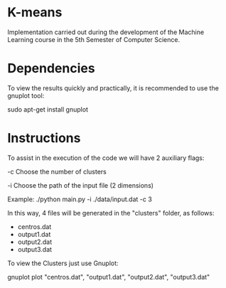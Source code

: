 # K-means
Implementation carried out during the development of the Machine Learning course in the 5th Semester of Computer Science.

# Dependencies
To view the results quickly and practically, it is recommended to use the gnuplot tool:

sudo apt-get install gnuplot

# Instructions
To assist in the execution of the code we will have 2 auxiliary flags:

-c    Choose the number of clusters

-i    Choose the path of the input file (2 dimensions)

Example: ./python main.py -i ./data/input.dat -c 3


In this way, 4 files will be generated in the "clusters" folder, as follows:
- centros.dat
- output1.dat
- output2.dat
- output3.dat

To view the Clusters just use Gnuplot:

gnuplot
plot "centros.dat", "output1.dat", "output2.dat", "output3.dat"

